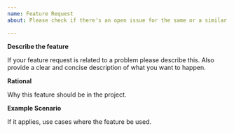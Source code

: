 ```yaml
---
name: Feature Request
about: Please check if there's an open issue for the same or a similar feature.

---
```


**Describe the feature**

If your feature request is related to a problem please describe this. Also provide a clear and concise description of what you want to happen.

**Rational**

Why this feature should be in the project.

**Example Scenario**

If it applies, use cases where the feature be used.
